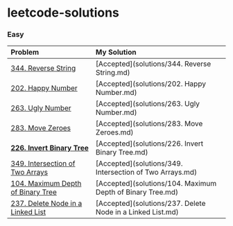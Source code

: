 # leetcode-solutions

### Easy

| Problem | My Solution |
| :-- | :-- |
| [344. Reverse String](https://leetcode.com/problems/reverse-string/) | [Accepted](solutions/344. Reverse String.md) |
| [202. Happy Number](https://leetcode.com/problems/happy-number/) | [Accepted](solutions/202. Happy Number.md) |
| [263. Ugly Number](https://leetcode.com/problems/ugly-number/) | [Accepted](solutions/263. Ugly Number.md) |
| [283. Move Zeroes](https://leetcode.com/problems/move-zeroes/) | [Accepted](solutions/283. Move Zeroes.md) |
| **[226. Invert Binary Tree](https://leetcode.com/problems/invert-binary-tree/)** | [Accepted](solutions/226. Invert Binary Tree.md) |
| [349. Intersection of Two Arrays](https://leetcode.com/problems/intersection-of-two-arrays/) | [Accepted](solutions/349. Intersection of Two Arrays.md) |
| [104. Maximum Depth of Binary Tree](https://leetcode.com/problems/maximum-depth-of-binary-tree/) | [Accepted](solutions/104. Maximum Depth of Binary Tree.md) |
| [237. Delete Node in a Linked List](https://leetcode.com/problems/delete-node-in-a-linked-list/) | [Accepted](solutions/237. Delete Node in a Linked List.md) |